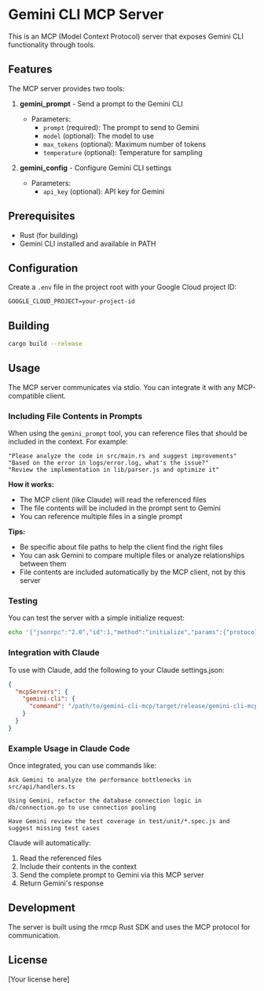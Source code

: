 # Gemini CLI MCP Server

This is an MCP (Model Context Protocol) server that exposes Gemini CLI functionality through tools.

## Features

The MCP server provides two tools:

1. **gemini_prompt** - Send a prompt to the Gemini CLI
   - Parameters:
     - `prompt` (required): The prompt to send to Gemini
     - `model` (optional): The model to use
     - `max_tokens` (optional): Maximum number of tokens
     - `temperature` (optional): Temperature for sampling

2. **gemini_config** - Configure Gemini CLI settings
   - Parameters:
     - `api_key` (optional): API key for Gemini

## Prerequisites

- Rust (for building)
- Gemini CLI installed and available in PATH

## Configuration

Create a `.env` file in the project root with your Google Cloud project ID:

```
GOOGLE_CLOUD_PROJECT=your-project-id
```

## Building

```bash
cargo build --release
```

## Usage

The MCP server communicates via stdio. You can integrate it with any MCP-compatible client.

### Including File Contents in Prompts

When using the `gemini_prompt` tool, you can reference files that should be included in the context. For example:

```
"Please analyze the code in src/main.rs and suggest improvements"
"Based on the error in logs/error.log, what's the issue?"
"Review the implementation in lib/parser.js and optimize it"
```

**How it works:**
- The MCP client (like Claude) will read the referenced files
- The file contents will be included in the prompt sent to Gemini
- You can reference multiple files in a single prompt

**Tips:**
- Be specific about file paths to help the client find the right files
- You can ask Gemini to compare multiple files or analyze relationships between them
- File contents are included automatically by the MCP client, not by this server

### Testing

You can test the server with a simple initialize request:

```bash
echo '{"jsonrpc":"2.0","id":1,"method":"initialize","params":{"protocolVersion":"2024-11-05","capabilities":{},"clientInfo":{"name":"test-client","version":"1.0.0"}}}' | ./target/release/gemini-cli-mcp
```

### Integration with Claude

To use with Claude, add the following to your Claude settings.json:

```json
{
  "mcpServers": {
    "gemini-cli": {
      "command": "/path/to/gemini-cli-mcp/target/release/gemini-cli-mcp"
    }
  }
}
```

### Example Usage in Claude Code

Once integrated, you can use commands like:

```
Ask Gemini to analyze the performance bottlenecks in src/api/handlers.ts
```

```
Using Gemini, refactor the database connection logic in db/connection.go to use connection pooling
```

```
Have Gemini review the test coverage in test/unit/*.spec.js and suggest missing test cases
```

Claude will automatically:
1. Read the referenced files
2. Include their contents in the context
3. Send the complete prompt to Gemini via this MCP server
4. Return Gemini's response

## Development

The server is built using the rmcp Rust SDK and uses the MCP protocol for communication.

## License

[Your license here]